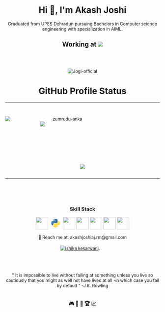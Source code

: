 <h1 align="center">Hi 👋, I'm Akash Joshi</h1>
<p align="center"> Graduated from UPES Dehradun pursuing Bachelors in Computer science engineering with  specialization in AIML.</p>
<h2 align="center">Working at <img src="https://files.readme.io/af2353f-small-OH-logo-WhiteLogo298x80jpg.png" height="25"></h2>
<br></br>
<div>
<p align="center"><img src="https://github-readme-streak-stats.herokuapp.com/?user=Jogi-official&theme=algolia" alt="Jogi-official" /></p>
</div>
<h1 align = "center"> GitHub Profile Status </h1>

<hr>
<br>
<p align=center>
  <div align=center>
    <a href="https://github.com/Jogi-official/github-readme-streak-stats" title="Go to Source">
      <img align="left" width=390 src="https://github-readme-streak-stats.herokuapp.com/?user=Jogi-official&theme=react&border=61dafb&hide_border=true" alt="zumrudu-anka" />
    </a>
    <a href="https://github.com/anuraghazra/github-readme-stats" title="Go to Source">
      <img align="right" width=390 src="https://github-readme-stats.vercel.app/api?username=Jogi-official&show_icons=true&theme=react&border_color=61dafb&hide_border=true" />
    </a>
  </div>
  <br><br><br><br><br><br><br><br><br>
  <div align=center>
    <a href="https://github.com/anuraghazra/github-readme-stats">
      <img width=325 align="center" src="https://github-readme-stats.vercel.app/api/top-langs/?username=Jogi-official&hide=c%23,powershell,Mathematica,Ruby,Objective-C,Objective-C%2b%2b,Cuda&title_color=61dafb&text_color=ffffff&icon_color=61dafb&bg_color=20232a&langs_count=8&layout=compact&border_color=61dafb&hide_border=true" />
    </a>
  </div>
  <br>
</p>

<hr>



<br>
<br>

 <br>




<h3 align="center">Skill Stack</h3>


<p align = "center">
<img height="40" width="40" src="https://www.svgrepo.com/show/374144/typescript.svg">
<img height="40" width="40" src="https://raw.githubusercontent.com/github/explore/80688e429a7d4ef2fca1e82350fe8e3517d3494d/topics/python/python.png">
<img height="40" width="40" src="https://www.naveedashfaq.me/img/c++.png">
<img height="40" width="40" src="https://cdn.iconscout.com/icon/free/png-512/c-programming-569564.png">
<img height="40" width="40" src="https://cdn-icons-png.flaticon.com/512/603/603201.png">
<img height="40" width="40" src= "https://upload.wikimedia.org/wikipedia/commons/thumb/c/cf/Angular_full_color_logo.svg/2048px-Angular_full_color_logo.svg.png">
<img height="40" width="40" src= "https://git-scm.com/images/logos/downloads/Git-Icon-1788C.png">

</p>

<p align="center">
📧 Reach me at: akashjoshiaj.rm@gmail.com
<br>
<br>
<a href="https://www.linkedin.com/in/akash-joshi-906228193/" target="blank"><img align="center" src="https://img.shields.io/badge/LinkedIn-blue?logo=linkedin&logoColor=white&style=for-the-badge" alt="ishika kesarwani" height="20" width=auto />
</a>&nbsp;&nbsp;&nbsp;&nbsp;
</p>
<h1></h1>
<br>
<p align="center">" It is impossible to live without failing at something unless you live so cautiously that you might as well not have lived at all -in which case you fail by default " -J.K. Rowling </p>
<h1></h1>
<h3 align="center" >🎮 🌟  🍟  🏆  📈 </h3>
